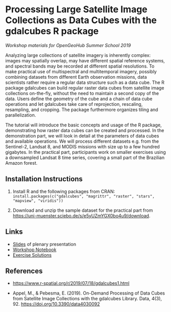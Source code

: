 # Processing Large Satellite Image Collections as Data Cubes with the gdalcubes R package


*Workshop materials for OpenGeoHub Summer School 2019*

Analyzing large collections of satellite imagery is inherently complex: images may spatially overlap, may have different spatial reference systems, and spectral bands may be recorded at different spatial resolutions. To make practical use of multispectral and multitemporal imagery, possibly combining datasets from different Earth observation missions, data scientists rather require a regular data structure such as a data cube. The R package gdalcubes can build regular raster data cubes from satellite image collections on-the-fly, without the need to maintain a second copy of the data. Users define the geometry of the cube and a chain of data cube operations and let gdalcubes take care of reprojection, rescaling, resampling, and cropping. The package furthermore organizes tiling and parallelization.

The tutorial will introduce the basic concepts and usage of the R package, demonstrating how raster data cubes can be created and processed. In the demonstration part, we will look in detail at the parameters of data cubes and available operations. We will process different datasets e.g. from the Sentinel-2, Landsat 8, and MODIS missions with size up to a few hundred gigabytes. In the practical part, participants work on smaller exercises using a downsampled Landsat 8 time series, covering a small part of the Brazilian Amazon forest.

## Installation Instructions 

1. Install R and the following packages from CRAN: `install.packages(c("gdalcubes", "magrittr", "raster", "stars", "mapview", "viridis"))`

2. Download and unzip the sample dataset for the practical part from https://uni-muenster.sciebo.de/s/e5yUZmYGX0bo4u9/download.


## Links

- [Slides]() of plenary presentation
- [Workshop Notebook](https://appelmar.github.io/opengeohub_summerschool2019/tutorial.html)
- [Exercise Solutions](https://github.com/appelmar/opengeohub_summerschool2019/blob/master/solutions.R)




## References

- https://www.r-spatial.org/r/2019/07/18/gdalcubes1.html

- Appel, M., & Pebesma, E. (2019). On-Demand Processing of Data Cubes from Satellite Image Collections with the gdalcubes Library. Data, 4(3), 92. https://doi.org/10.3390/data4030092

